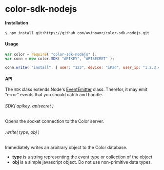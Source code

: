 # color-sdk-nodejs

#### Installation

```
$ npm install git+https://github.com/avinoamr/color-sdk-nodejs.git
```

#### Usage

```javascript
var color = require( "color-sdk-nodejs" );
var conn = new color.SDK( "APIKEY", "APISECRET" );

conn.write( "install", { user: "123", device: "iPad", user_ip: "1.2.3.4" } )

```

#### API

The `SDK` class extends Node's [EventEmitter](https://nodejs.org/api/events.html#events_class_events_eventemitter) class. Therefor, it may emit "error" events that you should catch and handle.

###### SDK( apikey, apisecret )

Opens the socket connection to the Color server. 

###### .write( type, obj )

Immediately writes an arbitrary object to the Color database. 

* **type** is a string representing the event type or collection of the object
* **obj** is a simple javascript object. Do not use non-primitive data types.

